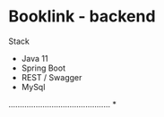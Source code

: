 # Booklink - backend

Stack
- Java 11
- Spring Boot
- REST / Swagger
- MySql

.............................................
*